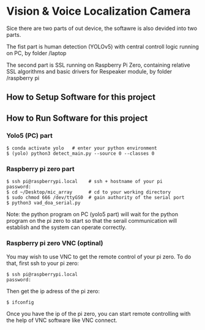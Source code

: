 # Vision & Voice Localization Camera

Sice there are two parts of out device, the softawre is also devided into two parts. 

The fist part is human detection (YOLOv5) with central controll logic running on PC, by folder /laptop

The second part is SSL running on Raspberry Pi Zero, containing relative SSL algorithms and basic drivers for Respeaker module, by folder /raspberry pi

## How to Setup Software for this project



## How to Run Software for this project

### Yolo5 (PC) part
````
$ conda activate yolo   # enter your python environment
$ (yolo) python3 detect_main.py --source 0 --classes 0
````

### Raspberry pi zero part
````
$ ssh pi@raspberrypi.local    # ssh + hostname of your pi
password:
$ cd ~/Desktop/mic_array      # cd to your working directory
$ sudo chmod 666 /dev/ttyGS0  # gain authority of the serial port
$ python3 vad_doa_serial.py
````

Note: the python program on PC (yolo5 part) will wait for the python program on the pi zero to start so that the serail communication will establish and the system can operate correctly.

### Raspberry pi zero VNC (optinal)
You may wish to use VNC to get the remote control of your pi zero. To do that, first ssh to your pi zero:
````
$ ssh pi@raspberrypi.local   
password:
````
Then get the ip adress of the pi zero:
````
$ ifconfig
````
Once you have the ip of the pi zero, you can start remote controlling with the help of VNC software like VNC connect.
